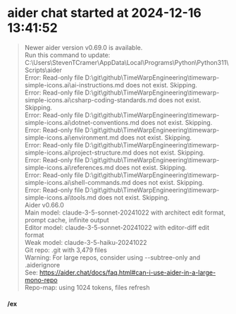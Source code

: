 
# aider chat started at 2024-12-16 13:41:52

> Newer aider version v0.69.0 is available.  
> Run this command to update:  
> C:\Users\StevenTCramer\AppData\Local\Programs\Python\Python311\Scripts\aider  
> Error: Read-only file D:\git\github\TimeWarpEngineering\timewarp-simple-icons\.ai\ai-instructions.md does not exist. Skipping.  
> Error: Read-only file D:\git\github\TimeWarpEngineering\timewarp-simple-icons\.ai\csharp-coding-standards.md does not exist. Skipping.  
> Error: Read-only file D:\git\github\TimeWarpEngineering\timewarp-simple-icons\.ai\dotnet-conventions.md does not exist. Skipping.  
> Error: Read-only file D:\git\github\TimeWarpEngineering\timewarp-simple-icons\.ai\environment.md does not exist. Skipping.  
> Error: Read-only file D:\git\github\TimeWarpEngineering\timewarp-simple-icons\.ai\project-structure.md does not exist. Skipping.  
> Error: Read-only file D:\git\github\TimeWarpEngineering\timewarp-simple-icons\.ai\references.md does not exist. Skipping.  
> Error: Read-only file D:\git\github\TimeWarpEngineering\timewarp-simple-icons\.ai\shell-commands.md does not exist. Skipping.  
> Error: Read-only file D:\git\github\TimeWarpEngineering\timewarp-simple-icons\.ai\tools.md does not exist. Skipping.  
> Aider v0.66.0  
> Main model: claude-3-5-sonnet-20241022 with architect edit format, prompt cache, infinite output  
> Editor model: claude-3-5-sonnet-20241022 with editor-diff edit format  
> Weak model: claude-3-5-haiku-20241022  
> Git repo: .git with 3,479 files  
> Warning: For large repos, consider using --subtree-only and .aiderignore  
> See: https://aider.chat/docs/faq.html#can-i-use-aider-in-a-large-mono-repo  
> Repo-map: using 1024 tokens, files refresh  

#### /ex  
